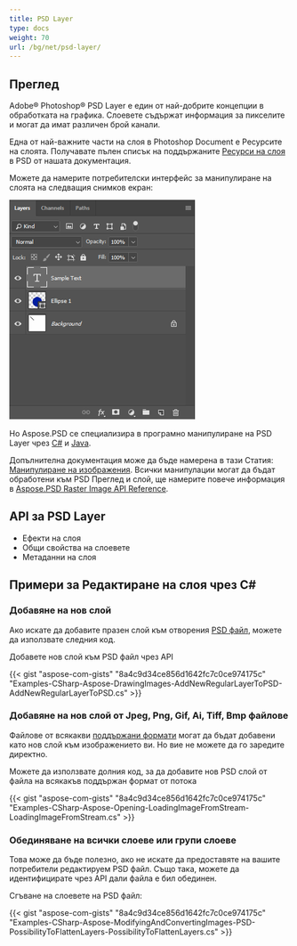 ```yaml
---
title: PSD Layer
type: docs
weight: 70
url: /bg/net/psd-layer/
---
```


## **Преглед**
Adobe® Photoshop® PSD Layer е един от най-добрите концепции в обработката на графика. Слоевете съдържат информация за пикселите и могат да имат различен брой канали.

Една от най-важните части на слоя в Photoshop Document е Ресурсите на слоята. Получавате пълен списък на поддържаните [Ресурси на слоя](/psd/bg/net/list-of-psd-layer-resources/) в PSD от нашата документация.

Можете да намерите потребителски интерфейс за манипулиране на слоята на следващия снимков екран:

![todo:image_alt_text](psd-layer_1.png)

Но Aspose.PSD се специализира в програмно манипулиране на PSD Layer чрез [C#](/psd/bg/net/home/) и [Java](https://docs.aspose.com/display/psdjava/Aspose.PSD+for+Java+Home).

Допълнителна документация може да бъде намерена в тази Статия: [Манипулиране на изображения](/psd/bg/net/manipulating-images-html/). Всички манипулации могат да бъдат обработени към PSD Преглед и слой, ще намерите повече информация в [Aspose.PSD Raster Image API Reference](https://reference.aspose.com/psd/net/aspose.psd/rasterimage).

## **API за PSD Layer**
- Ефекти на слоя
- Общи свойства на слоевете
- Метаданни на слоя

## **Примери за Редактиране на слоя чрез C#**
### **Добавяне на нов слой**
Ако искате да добавите празен слой към отворения [PSD файл](/psd/bg/net/psd-file/), можете да използвате следния код.

Добавете нов слой към PSD файл чрез API

{{< gist "aspose-com-gists" "8a4c9d34ce856d1642fc7c0ce974175c" "Examples-CSharp-Aspose-DrawingImages-AddNewRegularLayerToPSD-AddNewRegularLayerToPSD.cs" >}}

### **Добавяне на нов слой от Jpeg, Png, Gif, Ai, Tiff, Bmp файлове**
Файлове от всякакви [поддържани формати](/psd/bg/net/supported-file-formats/) могат да бъдат добавени като нов слой към изображението ви. Но вие не можете да го заредите директно.

Можете да използвате долния код, за да добавите нов PSD слой от файла на всякакъв поддържан формат от потока

{{< gist "aspose-com-gists" "8a4c9d34ce856d1642fc7c0ce974175c" "Examples-CSharp-Aspose-Opening-LoadingImageFromStream-LoadingImageFromStream.cs" >}}

### **Обединяване на всички слоеве или групи слоеве**
Това може да бъде полезно, ако не искате да предоставяте на вашите потребители редактируем PSD файл. Също така, можете да идентифицирате чрез API дали файла е бил обединен.

Сгъване на слоевете на PSD файл:

{{< gist "aspose-com-gists" "8a4c9d34ce856d1642fc7c0ce974175c" "Examples-CSharp-Aspose-ModifyingAndConvertingImages-PSD-PossibilityToFlattenLayers-PossibilityToFlattenLayers.cs" >}}